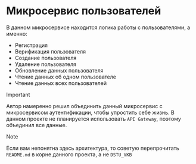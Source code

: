 # Микросервис пользователей

В данном микросервисе находится логика работы с пользователями, а именно: 

- Регистрация
- Верификация пользователя
- Создание пользователя
- Удаление пользователя
- Обновление данных пользователя
- Чтение данных об одном пользователе
- Чтение данных всех пользователей

> [!IMPORTANT]
> Автор намеренно решил объединить данный микросервис с микросервисом аутентификации, чтобы упростить себе жизнь.
> В данном проекте не планируется использовать `API Gateway`, поэтому объединил все данные.

> [!NOTE]
> Если вам непонятна здесь архитектура, то советую перепрочитать `README.md` в корне данного проекта, а не `DSTU_VKB`
